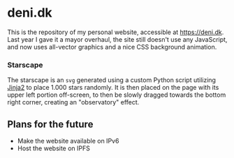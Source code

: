 # deni.dk
This is the repository of my personal website, accessible at <https://deni.dk>. Last year I gave it a mayor overhaul, the site still doesn't use any JavaScript, and now uses all-vector graphics and a nice CSS background animation.

### Starscape
The starscape is an `svg` generated using a custom Python script utilizing [Jinja2](https://github.com/pallets/jinja/) to place 1.000 stars randomly. It is then placed on the page with its upper left portion off-screen, to then be slowly dragged towards the bottom right corner, creating an "observatory" effect.

## Plans for the future
* Make the website available on IPv6
* Host the website on IPFS
